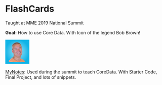 # FlashCards

Taught at MME 2019 National Summit

**Goal:** How to use Core Data. With Icon of the legend Bob Brown!

![Image](https://github.com/cwalter50/FlashCards/blob/master/FlashCards/Assets.xcassets/AppIcon.appiconset/Icon-App-76x76%401x.png)

[MyNotes](https://docs.google.com/document/d/1YXyafNk6zpz-DBA_IPexeaD04wR8KJoWMEjwrx6oSz4/edit?usp=sharing): Used during the summit to teach CoreData. With Starter Code, Final Project, and lots of snippets.
